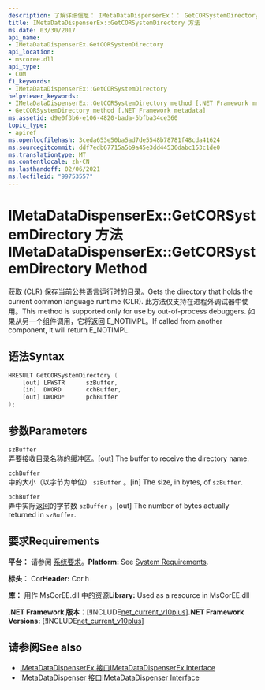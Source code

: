 ```yaml
---
description: 了解详细信息： IMetaDataDispenserEx：： GetCORSystemDirectory 方法
title: IMetaDataDispenserEx::GetCORSystemDirectory 方法
ms.date: 03/30/2017
api_name:
- IMetaDataDispenserEx.GetCORSystemDirectory
api_location:
- mscoree.dll
api_type:
- COM
f1_keywords:
- IMetaDataDispenserEx::GetCORSystemDirectory
helpviewer_keywords:
- IMetaDataDispenserEx::GetCORSystemDirectory method [.NET Framework metadata]
- GetCORSystemDirectory method [.NET Framework metadata]
ms.assetid: d9e0f3b6-e106-4820-bada-5bfba34ce360
topic_type:
- apiref
ms.openlocfilehash: 3ceda653e50ba5ad7de5548b78781f48cda41624
ms.sourcegitcommit: ddf7edb67715a5b9a45e3dd44536dabc153c1de0
ms.translationtype: MT
ms.contentlocale: zh-CN
ms.lasthandoff: 02/06/2021
ms.locfileid: "99753557"
---
```

# <a name="imetadatadispenserexgetcorsystemdirectory-method"></a><span data-ttu-id="1dc85-103">IMetaDataDispenserEx::GetCORSystemDirectory 方法</span><span class="sxs-lookup"><span data-stu-id="1dc85-103">IMetaDataDispenserEx::GetCORSystemDirectory Method</span></span>

<span data-ttu-id="1dc85-104">获取 (CLR) 保存当前公共语言运行时的目录。</span><span class="sxs-lookup"><span data-stu-id="1dc85-104">Gets the directory that holds the current common language runtime (CLR).</span></span> <span data-ttu-id="1dc85-105">此方法仅支持在进程外调试器中使用。</span><span class="sxs-lookup"><span data-stu-id="1dc85-105">This method is supported only for use by out-of-process debuggers.</span></span> <span data-ttu-id="1dc85-106">如果从另一个组件调用，它将返回 E_NOTIMPL。</span><span class="sxs-lookup"><span data-stu-id="1dc85-106">If called from another component, it will return E_NOTIMPL.</span></span>  
  
## <a name="syntax"></a><span data-ttu-id="1dc85-107">语法</span><span class="sxs-lookup"><span data-stu-id="1dc85-107">Syntax</span></span>  
  
```cpp  
HRESULT GetCORSystemDirectory (  
    [out] LPWSTR      szBuffer,
    [in]  DWORD       cchBuffer,
    [out] DWORD*      pchBuffer  
);  
```  
  
## <a name="parameters"></a><span data-ttu-id="1dc85-108">参数</span><span class="sxs-lookup"><span data-stu-id="1dc85-108">Parameters</span></span>  

 `szBuffer`  
 <span data-ttu-id="1dc85-109">弄要接收目录名称的缓冲区。</span><span class="sxs-lookup"><span data-stu-id="1dc85-109">[out] The buffer to receive the directory name.</span></span>  
  
 `cchBuffer`  
 <span data-ttu-id="1dc85-110">中的大小（以字节为单位） `szBuffer` 。</span><span class="sxs-lookup"><span data-stu-id="1dc85-110">[in] The size, in bytes, of `szBuffer`.</span></span>  
  
 `pchBuffer`  
 <span data-ttu-id="1dc85-111">弄中实际返回的字节数 `szBuffer` 。</span><span class="sxs-lookup"><span data-stu-id="1dc85-111">[out] The number of bytes actually returned in `szBuffer`.</span></span>  
  
## <a name="requirements"></a><span data-ttu-id="1dc85-112">要求</span><span class="sxs-lookup"><span data-stu-id="1dc85-112">Requirements</span></span>  

 <span data-ttu-id="1dc85-113">**平台：** 请参阅 [系统要求](../../get-started/system-requirements.md)。</span><span class="sxs-lookup"><span data-stu-id="1dc85-113">**Platform:** See [System Requirements](../../get-started/system-requirements.md).</span></span>  
  
 <span data-ttu-id="1dc85-114">**标头：** Cor</span><span class="sxs-lookup"><span data-stu-id="1dc85-114">**Header:** Cor.h</span></span>  
  
 <span data-ttu-id="1dc85-115">**库：** 用作 MsCorEE.dll 中的资源</span><span class="sxs-lookup"><span data-stu-id="1dc85-115">**Library:** Used as a resource in MsCorEE.dll</span></span>  
  
 <span data-ttu-id="1dc85-116">**.NET Framework 版本：**[!INCLUDE[net_current_v10plus](../../../../includes/net-current-v10plus-md.md)]</span><span class="sxs-lookup"><span data-stu-id="1dc85-116">**.NET Framework Versions:** [!INCLUDE[net_current_v10plus](../../../../includes/net-current-v10plus-md.md)]</span></span>  
  
## <a name="see-also"></a><span data-ttu-id="1dc85-117">请参阅</span><span class="sxs-lookup"><span data-stu-id="1dc85-117">See also</span></span>

- [<span data-ttu-id="1dc85-118">IMetaDataDispenserEx 接口</span><span class="sxs-lookup"><span data-stu-id="1dc85-118">IMetaDataDispenserEx Interface</span></span>](imetadatadispenserex-interface.md)
- [<span data-ttu-id="1dc85-119">IMetaDataDispenser 接口</span><span class="sxs-lookup"><span data-stu-id="1dc85-119">IMetaDataDispenser Interface</span></span>](imetadatadispenser-interface.md)
